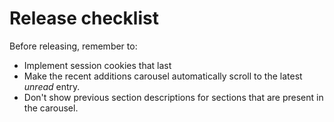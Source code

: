 # Release checklist

Before releasing, remember to:

- Implement session cookies that last
- Make the recent additions carousel automatically scroll to the latest *unread* entry.
- Don't show previous section descriptions for sections that are present in the carousel.
